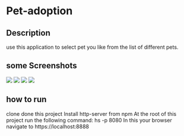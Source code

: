 # Pet-adoption
## Description
use this application to select pet you like from the list of different pets.

## some Screenshots
![](https://github.com/yitbarekgitore/pet-adoption/blob/master/screenshots/allpets.PNG)
![](https://github.com/yitbarekgitore/pet-adoption/blob/master/screenshots/cat.PNG)
![](https://github.com/yitbarekgitore/pet-adoption/blob/master/screenshots/dinos.PNG)
![](https://github.com/yitbarekgitore/pet-adoption/blob/master/screenshots/dog.PNG)
## how to run
clone done this project
Install http-server from npm
At the root of this project run the following command: hs -p 8080
In this your browser navigate to https://localhost:8888